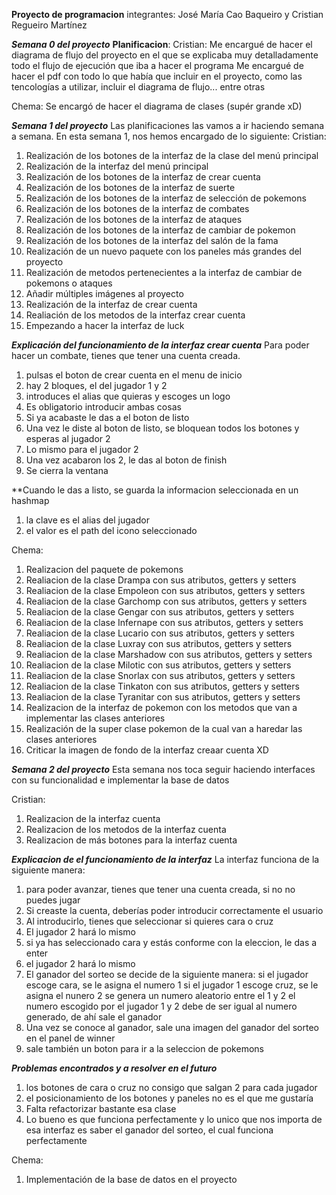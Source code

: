 **Proyecto de programacion**
integrantes: José María Cao Baqueiro y Cristian Regueiro Martínez

***Semana 0 del proyecto***
__Planificacion__:
Cristian: Me encargué de hacer el diagrama de flujo del proyecto en el que se explicaba muy detalladamente todo el flujo de ejecución que iba a hacer el programa
Me encargué de hacer el pdf con todo lo que había que incluir en el proyecto, como las tencologías a utilizar, incluir el diagrama de flujo... entre otras

Chema: Se encargó de hacer el diagrama de clases (supér grande xD)

***Semana 1 del proyecto***
Las planificaciones las vamos a ir haciendo semana a semana.
En esta semana 1, nos hemos encargado de lo siguiente:
Cristian:
1. Realización de los botones de la interfaz de la clase del menú principal
2. Realización de la interfaz del menú principal
3. Realización de los botones de la interfaz de crear cuenta
4. Realización de los botones de la interfaz de suerte
5. Realización de los botones de la interfaz de selección de pokemons
6. Realización de los botones de la interfaz de combates
7. Realización de los botones de la interfaz de ataques
8. Realización de los botones de la interfaz de cambiar de pokemon
9. Realización de los botones de la interfaz del salón de la fama
10. Realización de un nuevo paquete con los paneles más grandes del proyecto
11. Realización de metodos pertenecientes a la interfaz de cambiar de pokemons o ataques
12. Añadir múltiples imágenes al proyecto
13. Realización de la interfaz de crear cuenta 
14. Realiación de los metodos de la interfaz crear cuenta
15. Empezando a hacer la interfaz de luck

***Explicación del funcionamiento de la interfaz crear cuenta***
Para poder hacer un combate, tienes que tener una cuenta creada.
1. pulsas el boton de crear cuenta en el menu de inicio
2. hay 2 bloques, el del jugador 1 y 2
3. introduces el alias que quieras y escoges un logo
4. Es obligatorio introducir ambas cosas
5. Si ya acabaste le das a el boton de listo
6. Una vez le diste al boton de listo, se bloquean todos los botones y esperas al jugador 2
7. Lo mismo para el jugador 2
8. Una vez acabaron los 2, le das al boton de finish
9. Se cierra la ventana

**Cuando le das a listo, se guarda la informacion seleccionada en un hashmap
1. la clave es el alias del jugador
2. el valor es el path del icono seleccionado

Chema:
1. Realizacion del paquete de pokemons
2. Realiacion de la clase Drampa con sus atributos, getters y setters
3. Realiacion de la clase Empoleon con sus atributos, getters y setters
4. Realiacion de la clase Garchomp con sus atributos, getters y setters
5. Realiacion de la clase Gengar con sus atributos, getters y setters
6. Realiacion de la clase Infernape con sus atributos, getters y setters
7. Realiacion de la clase Lucario con sus atributos, getters y setters
8. Realiacion de la clase Luxray con sus atributos, getters y setters
9. Realiacion de la clase Marshadow con sus atributos, getters y setters
10. Realiacion de la clase Milotic con sus atributos, getters y setters
11. Realiacion de la clase Snorlax con sus atributos, getters y setters
12. Realiacion de la clase Tinkaton con sus atributos, getters y setters
13. Realiacion de la clase Tyranitar con sus atributos, getters y setters
14. Realizacion de la interfaz de pokemon con los metodos que van a implementar las clases anteriores
15. Realización de la super clase pokemon de la cual van a haredar las clases anteriores
16. Criticar la imagen de fondo de la interfaz creaar cuenta XD

***Semana 2 del proyecto***
Esta semana nos toca seguir haciendo interfaces con su funcionalidad e implementar la base de datos

Cristian:
1. Realizacion de la interfaz cuenta
2. Realizacion de los metodos de la interfaz cuenta
3. Realizacion de más botones para la interfaz cuenta

***Explicacion de el funcionamiento de la interfaz***
La interfaz funciona de la siguiente manera:
1. para poder avanzar, tienes que tener una cuenta creada, si no no puedes jugar
2. Si creaste la cuenta, deberías poder introducir correctamente el usuario
3. Al introducirlo, tienes que seleccionar si quieres cara o cruz
4. El jugador 2 hará lo mismo
5. si ya has seleccionado cara y estás conforme con la eleccion, le das a enter
6. el jugador 2 hará lo mismo
7. El ganador del sorteo se decide de la siguiente manera:
si el jugador escoge cara, se le asigna el numero 1
si el jugador 1 escoge cruz, se le asigna el nunero 2
se genera un numero aleatorio entre el 1 y 2 
el numero escogido por el jugador 1 y 2 debe de ser igual al numero generado, de ahí sale el ganador
8. Una vez se conoce al ganador, sale una imagen del ganador del sorteo en el panel de winner
9. sale también un boton para ir a la seleccion de pokemons

***Problemas encontrados y a resolver en el futuro***
1. los botones de cara o cruz no consigo que salgan 2 para cada jugador
2. el posicionamiento de los botones y paneles no es el que me gustaría
3. Falta refactorizar bastante esa clase
4. Lo bueno es que funciona perfectamente y lo unico que nos importa de esa interfaz es saber el ganador del sorteo, el cual funciona perfectamente

Chema:
1. Implementación de la base de datos en el proyecto
